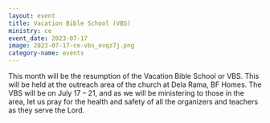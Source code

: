```yaml
---
layout: event
title: Vacation Bible School (VBS)
ministry: ce
event_date: 2023-07-17
image: 2023-07-17-ce-vbs_evqz7j.png
category-name: events
---
```


This month will be the resumption of the Vacation Bible School or VBS. This will be held at the outreach area of the church at Dela Rama, BF Homes. The VBS will be on July 17 – 21, and as we will be ministering to those in the area, let us pray for the health and safety of all the organizers and teachers as they serve the Lord.